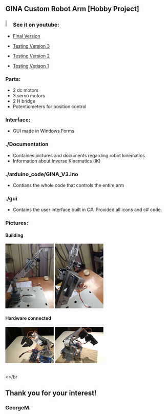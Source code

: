 ## GINA Custom Robot Arm  [Hobby Project]

### <img src="http://files.softicons.com/download/social-media-icons/sociocons-icons-by-rohit-tripathi/ico/youtube-sociocon.ico" width="4%" height="4%"> See it on youtube:
* [Final Version](https://www.youtube.com/watch?v=G8VukfmtD_w&t=67s)

* [Testing Version 3](https://www.youtube.com/watch?v=CMTlsbe0aHg&t=8s)

* [Testing Version 2](https://www.youtube.com/watch?v=k81dg65xA3k)

* [Testing Verison 1](https://www.youtube.com/watch?v=E6vy0x8oTrE&t=6s)


### Parts:
* 2 dc motors
* 3 servo motors
* 2 H bridge
* Potentiometers for position control

### Interface:
* GUI made in Windows Forms


### ./Documentation 
* Containes pictures and documents regarding robot kinematics
* Information about Inverse Kinematics (IK)

### ./arduino_code/GINA_V3.ino
* Contians the whole code that controls the entire arm

### ./gui
* Contains the user interface built in C#. Provided all icons and c# code.


### Pictures:
#### Building
<img src="https://raw.githubusercontent.com/gmihaila/GINA_robot_arduino/master/Documentation/pics/IMG_0982.JPG" width="30%" height="30%"> <img src="https://raw.githubusercontent.com/gmihaila/GINA_robot_arduino/master/Documentation/pics/IMG_0984.JPG" width="30%" height="30%">

#### Hardware connected

<img src="https://raw.githubusercontent.com/gmihaila/GINA_robot_arduino/master/Documentation/pics/IMG_2412.JPG" width="30%" height="30%"> <img src="https://raw.githubusercontent.com/gmihaila/GINA_robot_arduino/master/Documentation/pics/IMG_2404.JPG" width="30%" height="30%">

<br><>/br
## Thank you for your interest!
### GeorgeM.

